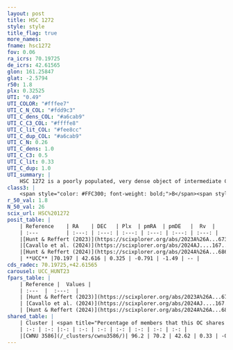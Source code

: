```yaml
---
layout: post
title: HSC 1272
style: style
title_flag: true
more_names: 
fname: hsc1272
fov: 0.06
ra_icrs: 70.19725
de_icrs: 42.61565
glon: 161.25847
glat: -2.5794
r50: 1.8
plx: 0.32525
UTI: "0.49"
UTI_COLOR: "#fffee7"
UTI_C_N_COL: "#fdd9c3"
UTI_C_dens_COL: "#a6cab9"
UTI_C_C3_COL: "#ffffe8"
UTI_C_lit_COL: "#fee8cc"
UTI_C_dup_COL: "#a6cab9"
UTI_C_N: 0.26
UTI_C_dens: 1.0
UTI_C_C3: 0.5
UTI_C_lit: 0.33
UTI_C_dup: 1.0
UTI_summary: |
    HSC 1272 is a poorly populated, very dense object of intermediate C3 quality. It was recently reported in the literature. This object shares a large percentage of members with a later reported entry.
class3: |
    <span style="color: #FFC300; font-weight: bold;">B</span><span style="color: #FFC300; font-weight: bold;">B</span>
r_50_val: 1.8
N_50_val: 26
scix_url: HSC%201272
posit_table: |
    | Reference    | RA    | DEC   | Plx  | pmRA  | pmDE   |  Rv  |
    | :---         | :---: | :---: | :---: | :---: | :---: | :---: |
    |[Hunt & Reffert (2023)](https://scixplorer.org/abs/2023A%26A...673A.114H) | 70.198 | 42.615 | 0.313 | -0.793 | -1.47 | -- |
    |[Cavallo et al. (2024)](https://scixplorer.org/abs/2024AJ....167...12C) | 70.198 | 42.605 | 0.318 | -- | -- | -- |
    |[Hunt & Reffert (2024)](https://scixplorer.org/abs/2024A%26A...686A..42H) | 70.198 | 42.615 | 0.313 | -0.793 | -1.47 | -- |
    | **UCC** |70.197 | 42.616 | 0.325 | -0.791 | -1.49 | -- | 
cds_radec: 70.19725,+42.61565
carousel: UCC_HUNT23
fpars_table: |
    | Reference |  Values |
    | :---  |  :---:  |
    | [Hunt & Reffert (2023)](https://scixplorer.org/abs/2023A%26A...673A.114H) | `AV50=1.938, diffAV50=0.665, MOD50=12.244, logAge50=8.055` |
    | [Cavallo et al. (2024)](https://scixplorer.org/abs/2024AJ....167...12C) | `AV50=1.95, dMod50=11.96, logAge50=8.4, [Fe/H]50=-0.04` |
    | [Hunt & Reffert (2024)](https://scixplorer.org/abs/2024A%26A...686A..42H) | `MassJ=189.809` |
shared_table: |
    | Cluster | <span title="Percentage of members that this OC shares with the ones listed">%</span>   | RA   | DEC   | Plx   | pmRA  | pmDE  | Rv | UTI |
    | :-: | :-: |:-: | :-: | :-: | :-: | :-: | :-: | :-: |
    |[CWNU 3586](/_clusters/cwnu3586/)| 96.2 | 70.2 | 42.62 | 0.33 | -0.8 | -1.5 | -- |0.03 |
---
```

